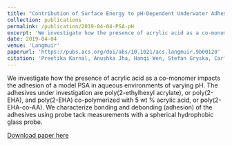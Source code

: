 ```yaml
---
title: "Contribution of Surface Energy to pH-Dependent Underwater Adhesion of an Acrylic Pressure-Sensitive Adhesive"
collection: publications
permalink: /publication/2019-04-04-PSA-pH
excerpt: 'We investigate how the presence of acrylic acid as a co-monomer impacts the adhesion of a model PSA in aqueous environments of varying pH. The adhesives under investigation are poly(2-ethylhexyl acrylate), or poly(2-EHA), and poly(2-EHA) co-polymerized with 5 wt % acrylic acid, or poly(2-EHA-co-AA). We characterize bonding and debonding (adhesion) of the adhesives using probe tack measurements with a spherical hydrophobic glass probe.'
date: 2019-04-04
venue: 'Langmuir'
paperurl: 'https://pubs.acs.org/doi/abs/10.1021/acs.langmuir.9b00120'
citation: 'Preetika Karnal, Anushka Jha, Hanqi Wen, Stefan Gryska, Carlos Barrios, and Joelle Frechette (2019). "Contribution of Surface Energy to pH-Dependent Underwater Adhesion of an Acrylic Pressure-Sensitive Adhesive" <i>Langmuir</i>. 35(15).'
---
```

We investigate how the presence of acrylic acid as a co-monomer impacts the adhesion of a model PSA in aqueous environments of varying pH. The adhesives under investigation are poly(2-ethylhexyl acrylate), or poly(2-EHA), and poly(2-EHA) co-polymerized with 5 wt % acrylic acid, or poly(2-EHA-co-AA). We characterize bonding and debonding (adhesion) of the adhesives using probe tack measurements with a spherical hydrophobic glass probe.

[Download paper here](https://pubs.acs.org/doi/abs/10.1021/acs.langmuir.9b00120)


